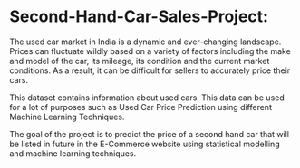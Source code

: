 # Second-Hand-Car-Sales-Project:

The used car market in India is a dynamic and ever-changing landscape. Prices can fluctuate wildly based on a variety of factors including the make and model of the car, its mileage, its condition and the current market conditions. As a result, it can be difficult for sellers to accurately price their cars.

 This dataset contains information about used cars. This data can be used for a lot of purposes such as Used Car Price Prediction using different Machine Learning Techniques.

The goal of the project is to predict the price of a second hand car that will be listed in future in the E-Commerce website using statistical modelling and machine learning techniques.

